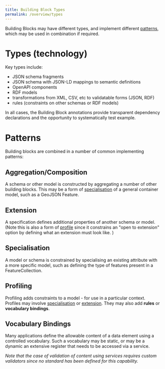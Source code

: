 ```yaml
---
title: Building Block Types
permalink: /overview/types
---
```


Building Blocks may have different types, and implement different [patterns](#patterns), which may be used in combination if required.  

# Types (technology)

Key types include:

- JSON schema fragments
- JSON schema with JSON-LD mappings to semantic definitions
- OpenAPI components
- RDF models
- transformations from XML, CSV, etc to validatable forms (JSON, RDF)
- rules (constraints on other schemas or RDF models)

In all cases, the Building Block annotations provide transparent dependency declarations and the opportunity to systematically test example.

# Patterns

Building blocks are combined in a number of common implementing patterns:

## Aggregation/Composition

A schema or other model is constructed by aggregating a number of other building blocks. This may be a form of [specialisation](#specialisation) of a general container model, such as a GeoJSON Feature.

## Extension

A specification defines additional properties of another schema or model. (Note this is also a form of [profile](#profiling) since it constrains an "open to extension" option by defining what an extension must look like. )

## Specialisation

A model or schema is constrained by specialising an existing attribute with a more specific model, such as defining the type of features present in a FeatureCollection.

## Profiling

Profiling adds constraints to a model - for use in a particular context. Profiles may involve [specialisation](#specialisation) or [extension](#extension).  They may also add **rules** or **vocabulary bindings**.

## Vocabulary Bindings

Many applications define the allowable content of a data element using a controlled vocabulary. Such a vocabulary may be static, or may be a dynamic an extensive register that needs to be accessed via a service. 

_Note that the case of validation of content using services requires custom validators since no standard has been defined for this capability._


